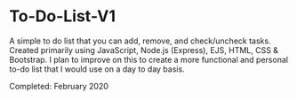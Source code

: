 # To-Do-List-V1
 A simple to do list that you can add, remove, and check/uncheck tasks. Created primarily using JavaScript, Node.js (Express), EJS, HTML, CSS & Bootstrap. I plan to improve on this to create a more functional and personal to-do list that I would use on a day to day basis.

Completed: February 2020